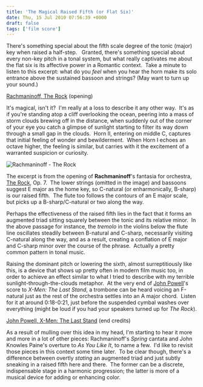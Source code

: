 ```yaml
---
title: 'The Magical Raised Fifth (or Flat Six)'
date: Thu, 15 Jul 2010 07:56:39 +0000
draft: false
tags: ['film score']
---
```


There's something special about the fifth scale degree of the tonic (major) key when raised a half-step.   Granted, there's something special about every non-key pitch in a tonal system, but what really captivates me about the flat six is its affective power in a Romantic context.  Take a minute to listen to this excerpt: what do you _feel_ when you hear the horn make its solo entrance above the sustained bassoon and strings? (May want to turn up your sound.)

[Rachmaninoff, The Rock](https://alexchao-blog-media.s3.amazonaws.com/2021/07/48950-rachmaninoff-therock.mp3) (opening)

It's magical, isn't it?  I'm really at a loss to describe it any other way.  It's as if you're standing atop a cliff overlooking the ocean, peering into a mass of storm clouds brewing off in the distance, when suddenly out of the corner of your eye you catch a glimpse of sunlight starting to filter its way down through a small gap in the clouds.  Horn II, entering on middle C, captures that initial feeling of wonder and bewilderment.  When Horn I echoes an octave higher, the feeling is similar, but carries with it the excitement of a warranted suspicion or curiosity.

![Rachmaninoff - The Rock](https://alexchao-blog-media.s3.amazonaws.com/2021/07/7cbf8-rachmaninoff-therock.png "Rachmaninoff - The Rock")

The excerpt is from the opening of **Rachmaninoff**'s fantasia for orchestra, [The Rock](http://en.wikipedia.org/wiki/The_Rock_%28Rachmaninoff%29 "The Rock"), Op. 7.  The lower strings (omitted in the image) and bassoons suggest E major as the home key, so C-natural (or enharmonically, B-sharp) is our raised fifth.  The flute too follows the contours of an E major scale, but picks up a B-sharp/C-natural or two along the way.

Perhaps the effectiveness of the raised fifth lies in the fact that it forms an augmented triad sitting squarely between the tonic and its relative minor.  In the above passage for instance, the _tremolo_ in the violins below the flute line oscillates steadily between B-natural and C-sharp, necessarily visiting C-natural along the way, and as a result, creating a conflation of E major and C-sharp minor over the course of the phrase.  Actually a pretty common pattern in tonal music.

Raising the dominant pitch or lowering the sixth, almost surreptitiously like this, is a device that shows up pretty often in modern film music too, in order to achieve an effect similar to what I tried to describe with my terrible sunlight-through-the-clouds metaphor.  At the very end of [John Powell](http://www.soundtrack.net/composers/database/?id=171 "John Powell")'s score to _X-Men: The Last Stand_, a trombone can be heard voicing an F-natural just as the rest of the orchestra settles into an A major chord.  Listen for it at around 0:18-0:21, just before the suspended cymbal washes over everything (might be loud if you had your speakers turned up for _The Rock_).

[John Powell, X-Men: The Last Stand](https://alexchao-blog-media.s3.amazonaws.com/2021/07/2b261-powell-x-men.mp3) (end credits)

As a result of mulling over this idea in my head, I'm starting to hear it more and more in a lot of other pieces: Rachmaninoff's _Spring_ cantata and John Knowles Paine's overture to _As You Like It_, to name a few.  I'd like to revisit those pieces in this context some time later.  To be clear though, there's a difference between overtly _stating_ an augmented triad and just subtly sneaking in a raised fifth here and there.  The former can be a discrete, indispensable stage in a harmonic progression; the latter is more of a musical device for adding or enhancing color.
